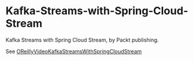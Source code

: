 


# Kafka-Streams-with-Spring-Cloud-Stream
Kafka Streams with Spring Cloud Stream, by Packt publishing.

See [OReillyVideoKafkaStreamsWithSpringCloudStream](OReillyVideoKafkaStreamsWithSpringCloudStream.md)

